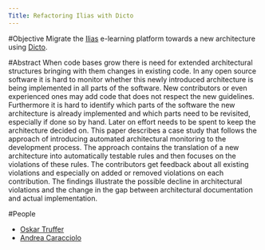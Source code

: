 ```yaml
---
Title: Refactoring Ilias with Dicto
---
```


#Objective
Migrate the [Ilias](http://www.ilias.de) e-learning platform towards a new architecture using [Dicto](http://scg.unibe.ch/dicto/). 

#Abstract
When code bases grow there is need for extended architectural structures bringing with them changes in existing code. In any open source software it is hard to monitor whether this newly introduced architecture is being implemented in all parts of the software. New contributors or even experienced ones may add code that does not respect the new guidelines. Furthermore it is hard to identify which parts of the software the new architecture is already implemented and which parts need to be revisited, especially if done so by hand. Later on effort needs to be spent to keep the architecture decided on.
This paper describes a case study that follows the approach of introducing automated architectural monitoring to the development process. The approach contains the translation of a new architecture into automatically testable rules and then focuses on the violations of these rules. The contributors get feedback about all existing violations and especially on added or removed violations on each contribution. The findings illustrate the possible decline in architectural violations and the change in the gap between architectural documentation and actual implementation.

#People

- [Oskar Truffer](%base_url%/wiki/alumni/OskarTruffer)
- [Andrea Caracciolo](%base_url%/staff/Caracciolo)
